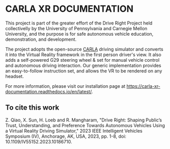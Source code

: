 # CARLA XR DOCUMENTATION

This project is part of the greater effort of the Drive Right Project held collectivelly by the University of Pennsylvania and Carnegie Mellon University, and the purpose is for safe autonomous vehicle education, demonstration, and development.

The project adopts the open-source [CARLA](https://carla.org/) driving simulator and converts it into the Virtual Reality framework in the first person driver's view.
It also adds a self-powered G29 steering wheel & set for manual vehicle control and autonomous driving interaction. Our generic implementation provides an easy-to-follow instruction set, and allows the VR to be rendered on any headset.

For more information, please visit our installation page at https://carla-xr-documentation.readthedocs.io/en/latest/.

## To cite this work 
Z. Qiao, X. Sun, H. Loeb and R. Mangharam, "Drive Right: Shaping Public’s Trust, Understanding, and Preference Towards Autonomous Vehicles Using a Virtual Reality Driving Simulator," 2023 IEEE Intelligent Vehicles Symposium (IV), Anchorage, AK, USA, 2023, pp. 1-8, doi: 10.1109/IV55152.2023.10186710.

